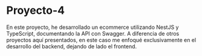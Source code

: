# Proyecto-4
En este proyecto, he desarrollado un ecommerce utilizando NestJS y TypeScript, documentando la API con Swagger. A diferencia de otros proyectos aquí presentados, en este caso me enfoqué exclusivamente en el desarrollo del backend, dejando de lado el frontend.
